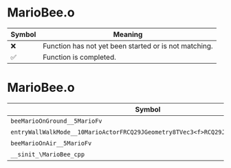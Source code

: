# MarioBee.o
| Symbol | Meaning 
| ------------- | ------------- 
| :x: | Function has not yet been started or is not matching. 
| :white_check_mark: | Function is completed. 


# MarioBee.o
| Symbol | Decompiled? |
| ------------- | ------------- |
| `beeMarioOnGround__5MarioFv` | :x: |
| `entryWallWalkMode__10MarioActorFRCQ29JGeometry8TVec3<f>RCQ29JGeometry8TVec3<f>` | :x: |
| `beeMarioOnAir__5MarioFv` | :x: |
| `__sinit_\MarioBee_cpp` | :x: |

